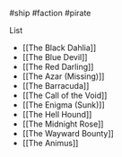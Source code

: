 #ship #faction #pirate 

List
- [[The Black Dahlia]]
- [[The Blue Devil]]
- [[The Red Darling]]
- [[The Azar (Missing)]]
- [[The Barracuda]]
- [[The Call of the Void]]
- [[The Enigma (Sunk)]]
- [[The Hell Hound]]
- [[The Midnight Rose]]
- [[The Wayward Bounty]]
- [[The Animus]]

